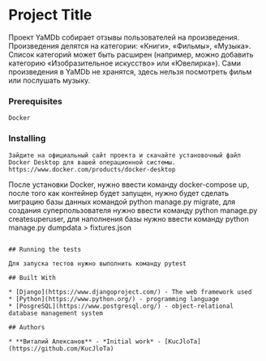 # Project Title

Проект YaMDb собирает отзывы пользователей на произведения. Произведения делятся на категории: «Книги», «Фильмы», «Музыка». Список категорий может быть расширен (например, можно добавить категорию «Изобразительное искусство» или «Ювелирка»).
Сами произведения в YaMDb не хранятся, здесь нельзя посмотреть фильм или послушать музыку.

### Prerequisites

```
Docker
```

### Installing

```
Зайдите на официальный сайт проекта и скачайте установочный файл Docker Desktop для вашей операционной системы.
https://www.docker.com/products/docker-desktop
```
После установки Docker, нужно ввести команду docker-compose up, после того как контейнер будет запущен, нужно будет сделать миграцию базы данных командой
python manage.py migrate, для создания суперпользователя нужно ввести команду python manage.py createsuperuser, для наполнения базы нужно ввести команду 
python manage.py dumpdata > fixtures.json
```

## Running the tests

Для запуска тестов нужно выполнить команду pytest

## Built With

* [Django](https://www.djangoproject.com/) - The web framework used
* [Python](https://www.python.org/) - programming language
* [PosgreSQL](https://www.postgresql.org/) - object-relational database management system

## Authors

* **Виталий Алексанов** - *Initial work* - [KucJloTa](https://github.com/KucJloTa)